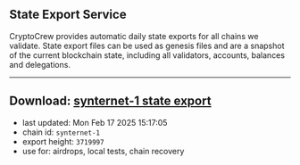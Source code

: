 ## State Export Service
CryptoCrew provides automatic daily state exports for all chains we validate. State export files can be used as genesis files and are a snapshot of the current blockchain state, including all validators, accounts, balances and delegations.

---
**Download: [synternet-1 state export](https://dl-eu2.ccvalidators.com/SERVICE/synternet/synternet-1_export_3719997.json)**
---

- last updated: Mon Feb 17 2025 15:17:05
- chain id: `synternet-1`
- export height: `3719997`
- use for: airdrops, local tests, chain recovery
